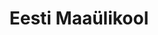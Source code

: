 ---
title: Eesti Maaülikool
maintainer_name: Rainer Banhard
maintainer_email: rainer.banhard@emu.ee
description: ''
---
